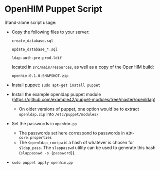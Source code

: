 OpenHIM Puppet Script
=====================

Stand-alone script usage:
*	Copy the following files to your server:
	```
	create_database.sql

	update_database_*.sql

	ldap-auth-pre-prod.ldif
	```
	
	located in `src/main/resources`, as well as a copy of the OpenHIM build:
	
	```
	openhim-0.1.0-SNAPSHOT.zip
	```
*	Install puppet: `sudo apt-get install puppet`
*	Install the example openldap puppet module (https://github.com/example42/puppet-modules/tree/master/openldap)
	*	On older versions of puppet, one option would be to extract `openldap.zip` into `/etc/puppet/modules/`
*	Set the passwords in `openhim.pp`
	*	The passwords set here correspond to passwords in `HIM-core.properties`
	*	The `$openldap_rootpw` is a hash of whatever is chosen for `$ldap_pass`. The `slappasswd` utility can be used to generate this hash (`slappasswd -s {password}`).
*	`sudo puppet apply openhim.pp`

